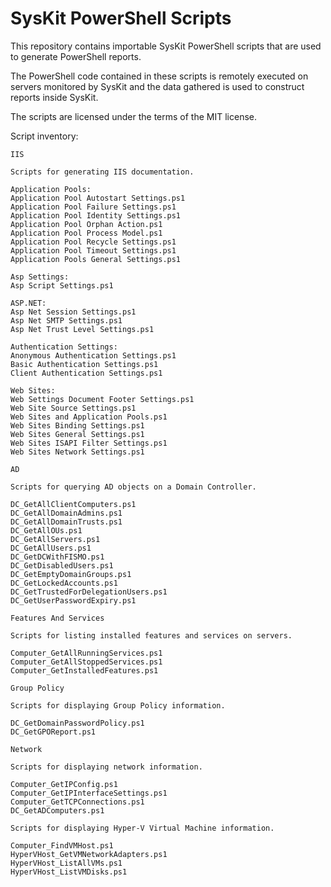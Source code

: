 # SysKit PowerShell Scripts

This repository contains importable SysKit PowerShell scripts that are used to generate PowerShell reports.

The PowerShell code contained in these scripts is remotely executed on servers monitored by SysKit and the data gathered is used to construct reports inside SysKit.

The scripts are licensed under the terms of the MIT license.

Script inventory:

```
IIS

Scripts for generating IIS documentation.

Application Pools:
Application Pool Autostart Settings.ps1
Application Pool Failure Settings.ps1
Application Pool Identity Settings.ps1
Application Pool Orphan Action.ps1
Application Pool Process Model.ps1
Application Pool Recycle Settings.ps1
Application Pool Timeout Settings.ps1
Application Pools General Settings.ps1

Asp Settings:
Asp Script Settings.ps1

ASP.NET:
Asp Net Session Settings.ps1
Asp Net SMTP Settings.ps1
Asp Net Trust Level Settings.ps1

Authentication Settings:
Anonymous Authentication Settings.ps1
Basic Authentication Settings.ps1
Client Authentication Settings.ps1

Web Sites:
Web Settings Document Footer Settings.ps1
Web Site Source Settings.ps1
Web Sites and Application Pools.ps1
Web Sites Binding Settings.ps1
Web Sites General Settings.ps1
Web Sites ISAPI Filter Settings.ps1
Web Sites Network Settings.ps1
```

```
AD

Scripts for querying AD objects on a Domain Controller.

DC_GetAllClientComputers.ps1
DC_GetAllDomainAdmins.ps1
DC_GetAllDomainTrusts.ps1
DC_GetAllOUs.ps1
DC_GetAllServers.ps1
DC_GetAllUsers.ps1
DC_GetDCWithFISMO.ps1
DC_GetDisabledUsers.ps1
DC_GetEmptyDomainGroups.ps1
DC_GetLockedAccounts.ps1
DC_GetTrustedForDelegationUsers.ps1
DC_GetUserPasswordExpiry.ps1
```

```
Features And Services

Scripts for listing installed features and services on servers.

Computer_GetAllRunningServices.ps1
Computer_GetAllStoppedServices.ps1
Computer_GetInstalledFeatures.ps1
```

```
Group Policy

Scripts for displaying Group Policy information.

DC_GetDomainPasswordPolicy.ps1
DC_GetGPOReport.ps1
```

```
Network

Scripts for displaying network information.

Computer_GetIPConfig.ps1
Computer_GetIPInterfaceSettings.ps1
Computer_GetTCPConnections.ps1
DC_GetADComputers.ps1
```

```
Scripts for displaying Hyper-V Virtual Machine information.

Computer_FindVMHost.ps1
HyperVHost_GetVMNetworkAdapters.ps1
HyperVHost_ListAllVMs.ps1
HyperVHost_ListVMDisks.ps1
```
